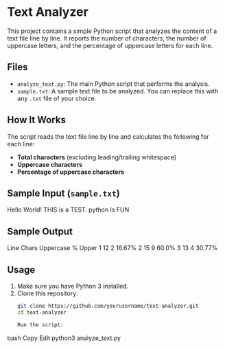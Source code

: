 # Text Analyzer

This project contains a simple Python script that analyzes the content of a text file line by line. It reports the number of characters, the number of uppercase letters, and the percentage of uppercase letters for each line.

## Files

- `analyze_text.py`: The main Python script that performs the analysis.
- `sample.txt`: A sample text file to be analyzed. You can replace this with any `.txt` file of your choice.

## How It Works

The script reads the text file line by line and calculates the following for each line:

- **Total characters** (excluding leading/trailing whitespace)
- **Uppercase characters**
- **Percentage of uppercase characters**

## Sample Input (`sample.txt`)
Hello World!
THIS is a TEST.
python Is FUN

## Sample Output

Line Chars Uppercase % Upper
1 12 2 16.67%
2 15 9 60.0%
3 13 4 30.77%

## Usage

1. Make sure you have Python 3 installed.
2. Clone this repository:
   ```bash
   git clone https://github.com/yourusername/text-analyzer.git
   cd text-analyzer

   Run the script:

bash
Copy
Edit
python3 analyze_text.py
